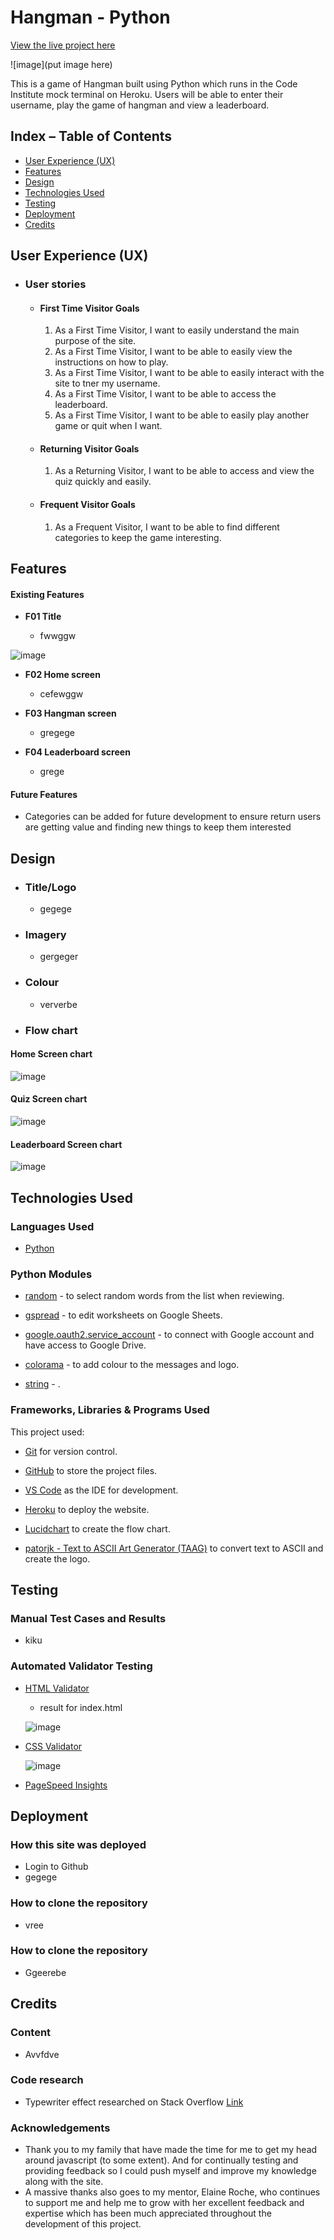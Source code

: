# Hangman - Python

[View the live project here]( )

![image](put image here)

This is a game of Hangman built using Python which runs in the Code Institute mock terminal on Heroku.
Users will be able to enter their username, play the game of hangman and view a leaderboard. 


## Index – Table of Contents
* [User Experience (UX)](#user-experience-ux) 
* [Features](#features)
* [Design](#design)
* [Technologies Used](#technologies-used)
* [Testing](#testing)
* [Deployment](#deployment)
* [Credits](#credits)

## User Experience (UX)

-   ### User stories

    -   #### First Time Visitor Goals
        1. As a First Time Visitor, I want to easily understand the main purpose of the site.
        2. As a First Time Visitor, I want to be able to easily view the instructions on how to play.
        3. As a First Time Visitor, I want to be able to easily interact with the site to tner my username.
        4. As a First Time Visitor, I want to be able to access the leaderboard.
        5. As a First Time Visitor, I want to be able to easily play another game or quit when I want.
        
    -   #### Returning Visitor Goals

        1. As a Returning Visitor, I want to be able to access and view the quiz quickly and easily.

    -   #### Frequent Visitor Goals
    
        1. As a Frequent Visitor, I want to be able to find different categories to keep the game interesting.
      
## Features

#### Existing Features

- __F01 Title__

    - fwwggw

![image]( )

    
- __F02 Home screen__

    - cefewggw

    
- __F03 Hangman screen__
    
    - gregege
    
- __F04 Leaderboard screen__
    
    - grege
    

#### Future Features

- Categories can be added for future development to ensure return users are getting value and finding new things to keep them interested


## Design

-   ### Title/Logo
    -   gegege

-   ### Imagery
    -   gergeger

-   ### Colour
    -   ververbe


-   ### Flow chart

#### Home Screen chart
![image]( )

#### Quiz Screen chart
![image]( )

#### Leaderboard Screen chart
![image]( )

## Technologies Used

### Languages Used

-   [Python](https://www.python.org/)


### Python Modules

* [random](https://docs.python.org/3/library/random.html?highlight=random#module-random) - to select random words from the list when reviewing.

* [gspread](https://docs.gspread.org/en/latest/index.html) - to edit worksheets on Google Sheets.

* [google.oauth2.service_account](https://google-auth.readthedocs.io/en/stable/index.html) - to connect with Google account and have access to Google Drive.

* [colorama](https://pypi.org/project/colorama/) - to add colour to the messages and logo.

* [string](https://docs.python.org/3/library/string.html?highlight=string#module-string) - .

### Frameworks, Libraries & Programs Used

This project used:

* [Git](https://git-scm.com/) for version control.

* [GitHub](https://github.com/) to store the project files.

* [VS Code](https://code.visualstudio.com/) as the IDE for development.

* [Heroku](https://www.heroku.com/home/) to deploy the website.

* [Lucidchart](https://www.lucidchart.com/) to create the flow chart.

* [patorjk - Text to ASCII Art Generator (TAAG)](https://patorjk.com/software/taag/#p=display&f=Big%20Money-ne&t=Hangman) to convert text to ASCII and create the logo.
    
## Testing

### Manual Test Cases and Results

- kiku

 ### Automated Validator Testing

- [HTML Validator](https://validator.w3.org/)

    - result for index.html

    ![image]( )

 - [CSS Validator](https://jigsaw.w3.org/css-validator/)

    ![image]( )

- [PageSpeed Insights](https://pagespeed.web.dev/)



## Deployment

### How this site was deployed

- Login to Github
- gegege
  
### How to clone the repository

- vree

### How to clone the repository

- Ggeerebe

## Credits

### Content

- Avvfdve

### Code research

- Typewriter effect researched on Stack Overflow [Link](https://stackoverflow.com/questions/20302331/typing-effect-in-python)

### Acknowledgements

- Thank you to my family that have made the time for me to get my head around javascript (to some extent). And for continually testing and providing feedback so I could push myself and improve my knowledge along with the site.
- A massive thanks also goes to my mentor, Elaine Roche, who continues to support me and help me to grow with her excellent feedback and expertise which has been much appreciated throughout the development of this project.
